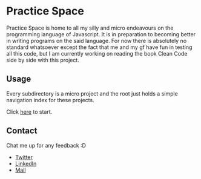 # Practice Space

Practice Space is home to all my silly and micro endeavours on the programming language of Javascript. It is in preparation to becoming better in writing programs on the said language. For now there is absolutely no standard whatsoever except the fact that me and my gf have fun in testing all this code, but I am currently working on reading the book Clean Code side by side with this project. 


## Usage

Every subdirectory is a micro project and the root just holds a simple navigation index for these projects. 

Click [here](https://tonsz.github.io/happy_pract/) to start.

## Contact

Chat me up for any feedback :D

- [Twitter](https://twitter.com/mistletoni)
- [LinkedIn](https://www.linkedin.com/in/tmbechayda/)
- [Mail](mailto:tmestrera@gmail.com)

